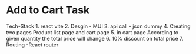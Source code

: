 # Add to Cart Task

Tech-Stack
    1. react vite 
    2. Desgin - MUI
    3. api call - json dummy
    4. Creating two pages Product list page and cart page
    5. in cart page According to given quantity the total price will change
    6. 10% discount on total price
    7. Routing -React router

